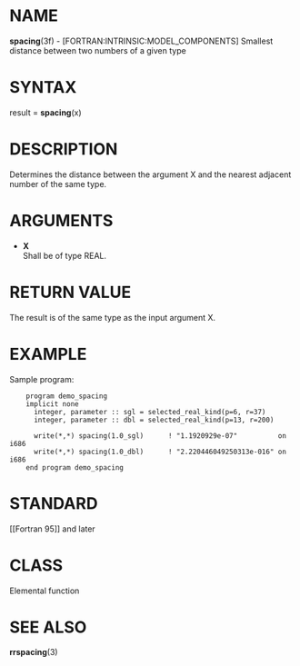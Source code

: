 # NAME

**spacing**(3f) - \[FORTRAN:INTRINSIC:MODEL\_COMPONENTS\] Smallest
distance between two numbers of a given type

# SYNTAX

result = **spacing**(x)

# DESCRIPTION

Determines the distance between the argument X and the nearest adjacent
number of the same type.

# ARGUMENTS

  - **X**  
    Shall be of type REAL.

# RETURN VALUE

The result is of the same type as the input argument X.

# EXAMPLE

Sample program:

``` 
    program demo_spacing
    implicit none
      integer, parameter :: sgl = selected_real_kind(p=6, r=37)
      integer, parameter :: dbl = selected_real_kind(p=13, r=200)

      write(*,*) spacing(1.0_sgl)      ! "1.1920929e-07"          on i686
      write(*,*) spacing(1.0_dbl)      ! "2.220446049250313e-016" on i686
    end program demo_spacing
```

# STANDARD

\[\[Fortran 95\]\] and later

# CLASS

Elemental function

# SEE ALSO

**rrspacing**(3)
